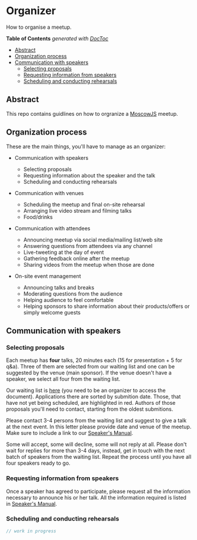 # Organizer

How to organise a meetup.

<!-- START doctoc generated TOC please keep comment here to allow auto update -->
<!-- DON'T EDIT THIS SECTION, INSTEAD RE-RUN doctoc TO UPDATE -->
**Table of Contents**  *generated with [DocToc](https://github.com/thlorenz/doctoc)*

- [Abstract](#abstract)
- [Organization process](#organization-process)
- [Communication with speakers](#communication-with-speakers)
  - [Selecting proposals](#selecting-proposals)
  - [Requesting information from speakers](#requesting-information-from-speakers)
  - [Scheduling and conducting rehearsals](#scheduling-and-conducting-rehearsals)

<!-- END doctoc generated TOC please keep comment here to allow auto update -->

## Abstract

This repo contains guidlines on how to orgranize a [MoscowJS][site] meetup.

## Organization process

These are the main things, you'll have to manage as an organizer:

* Communication with speakers

    - Selecting proposals
    - Requesting information about the speaker and the talk
    - Scheduling and conducting rehearsals

* Communication with venues

    - Scheduling the meetup and final on-site rehearsal
    - Arranging live video stream and filming talks
    - Food/drinks

* Communication with attendees

    - Announcing meetup via social media/mailing list/web site
    - Answering questions from attendees via any channel
    - Live-tweeting at the day of event
    - Gathering feedback online after the meetup
    - Sharing videos from the meetup when those are done

* On-site event management

    - Announcing talks and breaks
    - Moderating questions from the audience
    - Helping audience to feel comfortable
    - Helping sponsors to share information about their products/offers or
      simply welcome guests


## Communication with speakers

### Selecting proposals

Each meetup has **four** talks, 20 minutes each (15 for presentation + 5
for q&a). Three of them are selected from our waiting list and one can be
suggested by the venue (main sponsor). If the venue doesn't have a
speaker, we select all four from the waiting list.

Our waiting list is [here][waiting-list] (you need to be an organizer to
access the document). Applications there are sorted by submition date.
Those, that have not yet being scheduled, are highlighted in red. Authors
of those proposals you'll need to contact, starting from the oldest
submitions.

Please contact 3-4 persons from the waiting list and suggest to give a
talk at the next event. In this letter please provide date and venue of
the meetup. Make sure to include a link to our [Speaker's
Manual][speaker].

Some will accept, some will decline, some will not reply at all. Please
don't wait for replies for more than 3-4 days, instead, get in touch with
the next batch of speakers from the waiting list. Repeat the process until
you have all four speakers ready to go.


### Requesting information from speakers

Once a speaker has agreed to participate, please request all the
information necessary to announce his or her talk. All the information
required is listed in [Speaker's Manual][announcement-info].


### Scheduling and conducting rehearsals

```js
// work in progress
```


[site]: http://moscowjs.ru
[speaker]: https://github.com/MoscowJS/speaker
[announcement-info]: https://github.com/MoscowJS/speaker#details-about-your-talk

[waiting-list]: https://docs.google.com/spreadsheets/d/1SnwpDWy_sMFnvychOF8wDjpXfZp--Jt6kB55yc7Vjgo/edit#gid=1066596365
